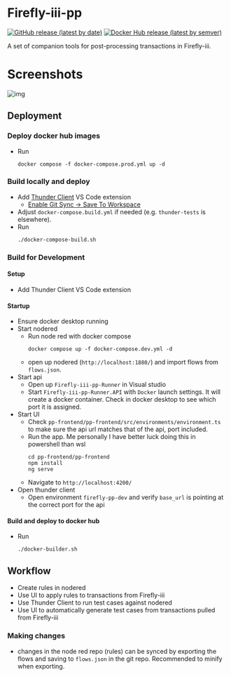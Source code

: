 # Firefly-iii-pp

[![GitHub release (latest by date)](https://img.shields.io/github/v/release/haondt/firefly-iii-pp)](https://github.com/haondt/firefly-iii-pp/releases/latest)
[![Docker Hub release (latest by semver)](https://img.shields.io/docker/v/haumea/fireflyiii-pp?label=docker%20hub&sort=semver)](https://hub.docker.com/r/haumea/fireflyiii-pp)

A set of companion tools for post-processing transactions in Firefly-iii.

# Screenshots
![img](https://github.com/haondt/firefly-iii-pp/blob/master/assets/ff3.png)

## Deployment

### Deploy docker hub images
- Run
    ```shell
    docker compose -f docker-compose.prod.yml up -d
    ```

### Build locally and deploy
- Add [Thunder Client](https://marketplace.visualstudio.com/items?itemName=rangav.vscode-thunder-client) VS Code extension
  - [Enable Git Sync -> Save To Workspace](https://github.com/rangav/thunder-client-support#git-sync)
- Adjust `docker-compose.build.yml` if needed (e.g. `thunder-tests` is elsewhere).
- Run
    ```shell
    ./docker-compose-build.sh
    ```

### Build for Development

#### Setup
- Add Thunder Client VS Code extension

#### Startup
- Ensure docker desktop running
- Start nodered
    - Run node red with docker compose
        ```shell
        docker compose up -f docker-compose.dev.yml -d
        ```
    - open up nodered (`http://localhost:1880/`) and import flows from `flows.json`.
- Start api
    - Open up `Firefly-iii-pp-Runner` in Visual studio
    - Start `Firefly-iii-pp-Runner.API` with `Docker` launch settings. It will create a docker container. Check in docker desktop to see which port it is assigned.
- Start UI
    - Check `pp-frontend/pp-frontend/src/environments/environment.ts` to make sure the api url matches that of the api, port included.
    - Run the app. Me personally I have better luck doing this in powershell than wsl
        ```shell
        cd pp-frontend/pp-frontend
        npm install
        ng serve
        ```
    - Navigate to `http://localhost:4200/`
- Open thunder client
    - Open environment `firefly-pp-dev` and verify `base_url` is pointing at the correct port for the api

#### Build and deploy to docker hub
- Run
    ```shell
    ./docker-builder.sh
    ```

## Workflow
- Create rules in nodered
- Use UI to apply rules to transactions from Firefly-iii
- Use Thunder Client to run test cases against nodered
- Use UI to automatically generate test cases from transactions pulled from Firefly-iii


### Making changes
- changes in the node red repo (rules) can be synced by exporting the flows and saving to `flows.json` in the git repo. Recommended to minify when exporting.
